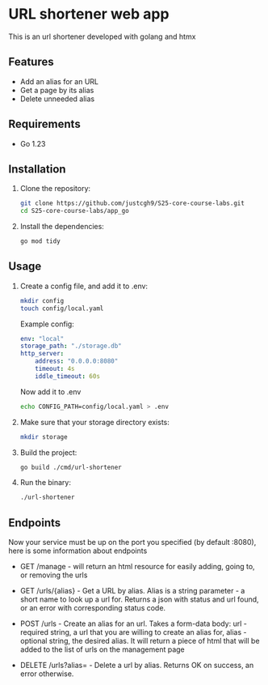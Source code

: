# URL shortener web app

This is an url shortener developed with golang and htmx

## Features

- Add an alias for an URL
- Get a page by its alias
- Delete unneeded alias

## Requirements

- Go 1.23

## Installation

1. Clone the repository:

    ```bash
    git clone https://github.com/justcgh9/S25-core-course-labs.git
    cd S25-core-course-labs/app_go
    ```

2. Install the dependencies:

    ```bash
    go mod tidy
    ```

## Usage

1. Create a config file, and add it to .env:

    ```bash
    mkdir config
    touch config/local.yaml
    ```

    Example config:

    ```yaml
    env: "local"
    storage_path: "./storage.db"
    http_server:
        address: "0.0.0.0:8080"
        timeout: 4s
        iddle_timeout: 60s
    ```

    Now add it to .env

    ```bash
    echo CONFIG_PATH=config/local.yaml > .env
    ```

2. Make sure that your storage directory exists:

    ```bash
    mkdir storage
    ```

3. Build the project:

    ```bash
    go build ./cmd/url-shortener
    ```

4. Run the binary:

    ```bash
    ./url-shortener
    ```

## Endpoints

Now your service must be up on the port you specified (by default :8080), here is some information about endpoints

- GET /manage - will return an html resource for easily adding, going to, or removing the urls

- GET /urls/{alias} - Get a URL by alias. Alias is a string parameter - a short name to look up a url for. Returns a json with status and url found, or an error with corresponding status code.

- POST /urls - Create an alias for an url. Takes a form-data body: url - required string, a url that you are willing to create an alias for, alias - optional string, the desired alias. It will return a piece of html that will be added to the list of urls on the management page

- DELETE /urls?alias= - Delete a url by alias. Returns OK on success, an error otherwise.
